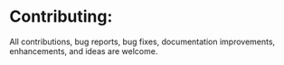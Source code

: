 # Contributing:

All contributions, bug reports, bug fixes, documentation improvements, enhancements, and ideas are welcome.
